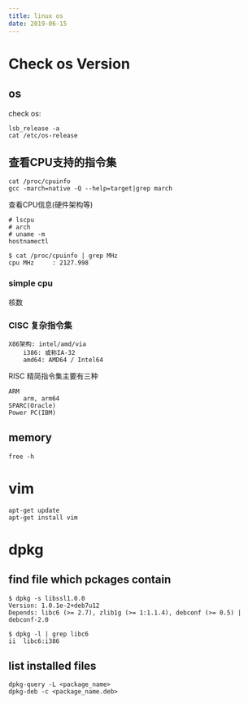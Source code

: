 ```yaml
---
title: linux os
date: 2019-06-15
---
```

# Check os Version
## os
check os:

    lsb_release -a
    cat /etc/os-release

## 查看CPU支持的指令集
    cat /proc/cpuinfo
    gcc -march=native -Q --help=target|grep march

查看CPU信息(硬件架构等)

    # lscpu
    # arch
    # uname -m
    hostnamectl

    $ cat /proc/cpuinfo | grep MHz
    cpu MHz		: 2127.998

### simple cpu
核数

### CISC 复杂指令集

    X86架构: intel/amd/via
        i386: 或称IA-32 
        amd64: AMD64 / Intel64

RISC 精简指令集主要有三种

    ARM
        arm, arm64
    SPARC(Oracle)
    Power PC(IBM)
    
## memory
    free -h

# vim

    apt-get update
    apt-get install vim

# dpkg
## find file which pckages contain

    $ dpkg -s libssl1.0.0
    Version: 1.0.1e-2+deb7u12
    Depends: libc6 (>= 2.7), zlib1g (>= 1:1.1.4), debconf (>= 0.5) | debconf-2.0

    $ dpkg -l | grep libc6
    ii  libc6:i386          

## list installed files
    dpkg-query -L <package_name>
    dpkg-deb -c <package_name.deb>